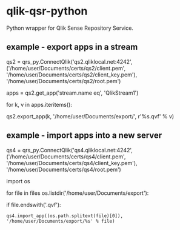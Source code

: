 # qlik-qsr-python
Python wrapper for Qlik Sense Repository Service.

## example - export apps in a stream

qs2 = qrs_py.ConnectQlik('qs2.qliklocal.net:4242', ('/home/user/Documents/certs/qs2/client.pem', '/home/user/Documents/certs/qs2/client_key.pem'), '/home/user/Documents/certs/qs2/root.pem')

apps = qs2.get_app('stream.name eq', 'QlikStream1')

for k, v in apps.iteritems():

  qs2.export_app(k, '/home/user/Documents/export/', r'%s.qvf' % v)
  

## example - import apps into a new server

qs4 = qrs_py.ConnectQlik('qs4.qliklocal.net:4242', ('/home/user/Documents/certs/qs4/client.pem', '/home/user/Documents/certs/qs4/client_key.pem'), '/home/user/Documents/certs/qs4/root.pem')

import os

for file in files os.listdir('/home/user/Documents/export'):

  if file.endswith('.qvf'):
  
    qs4.import_app((os.path.splitext(file)[0]), '/home/user/Documents/export/%s' % file)


